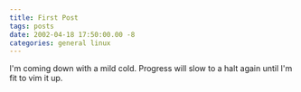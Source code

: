 ```yaml
---
title: First Post
tags: posts
date: 2002-04-18 17:50:00.00 -8
categories: general linux
---
```

I'm coming down with a mild cold. Progress will slow to a halt again until I'm fit to vim it up.
